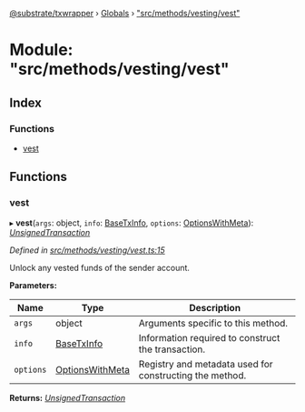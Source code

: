 [@substrate/txwrapper](../README.md) › [Globals](../globals.md) › ["src/methods/vesting/vest"](_src_methods_vesting_vest_.md)

# Module: "src/methods/vesting/vest"

## Index

### Functions

* [vest](_src_methods_vesting_vest_.md#vest)

## Functions

###  vest

▸ **vest**(`args`: object, `info`: [BaseTxInfo](../interfaces/_src_util_types_.basetxinfo.md), `options`: [OptionsWithMeta](../interfaces/_src_util_types_.optionswithmeta.md)): *[UnsignedTransaction](../interfaces/_src_util_types_.unsignedtransaction.md)*

*Defined in [src/methods/vesting/vest.ts:15](https://github.com/paritytech/txwrapper/blob/8c6ea2d/src/methods/vesting/vest.ts#L15)*

Unlock any vested funds of the sender account.

**Parameters:**

Name | Type | Description |
------ | ------ | ------ |
`args` | object | Arguments specific to this method. |
`info` | [BaseTxInfo](../interfaces/_src_util_types_.basetxinfo.md) | Information required to construct the transaction. |
`options` | [OptionsWithMeta](../interfaces/_src_util_types_.optionswithmeta.md) | Registry and metadata used for constructing the method.  |

**Returns:** *[UnsignedTransaction](../interfaces/_src_util_types_.unsignedtransaction.md)*
